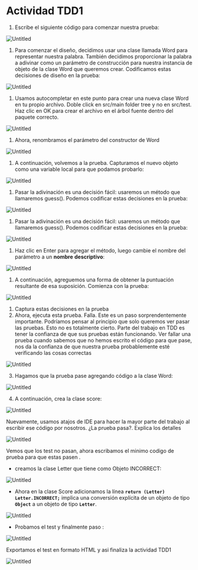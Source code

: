 # Actividad TDD1

1. Escribe el siguiente código para comenzar nuestra prueba:

![Untitled](Images/Untitled.png)

1. Para comenzar el diseño, decidimos usar una clase llamada Word para representar nuestra
   palabra. También decidimos proporcionar la palabra a adivinar como un parámetro de construcción
   para nuestra instancia de objeto de la clase Word que queremos crear. Codificamos estas decisiones
   de diseño en la prueba:

![Untitled](Images/Untitled%201.png)

1. Usamos autocompletar en este punto para crear una nueva clase Word en tu propio archivo.
   Doble click en src/main folder tree y no en src/test. Haz clic en OK para crear el archivo en el árbol
   fuente dentro del paquete correcto.

![Untitled](Images/Untitled%202.png)

1. Ahora, renombramos el parámetro del constructor de Word

![Untitled](Images/Untitled%203.png)

1. A continuación, volvemos a la prueba. Capturamos el nuevo objeto como una variable local para
   que podamos probarlo:

![Untitled](Images/Untitled%204.png)

1. Pasar la adivinación es una decisión fácil: usaremos un método que llamaremos guess(). Podemos
   codificar estas decisiones en la prueba:

![Untitled](Images/Untitled%205.png)

1. Pasar la adivinación es una decisión fácil: usaremos un método que llamaremos guess(). Podemos
   codificar estas decisiones en la prueba:

![Untitled](Images/Untitled%206.png)

1. Haz clic en Enter para agregar el método, luego cambie el nombre del parámetro a un **nombre**
   **descriptivo**:

![Untitled](Images/Untitled%207.png)

1. A continuación, agreguemos una forma de obtener la puntuación resultante de esa suposición.
   Comienza con la prueba:

![Untitled](Images/Untitled%208.png)

1.  Captura estas decisiones en la prueba
2. Ahora, ejecuta esta prueba. Falla. Este es un paso sorprendentemente importante. Podríamos
   pensar al principio que solo queremos ver pasar las pruebas. Esto no es totalmente cierto. Parte del trabajo en TDD es tener la confianza de que sus pruebas están funcionando. Ver fallar una prueba cuando sabemos que no hemos escrito el código para que pase, nos da la confianza de que nuestra prueba probablemente esté verificando las cosas correctas

![Untitled](Images/Untitled%209.png)

3. Hagamos que la prueba pase agregando código a la clase Word:

![Untitled](Images/Untitled%2010.png)

4. A continuación, crea la clase score:

![Untitled](Images/Untitled%2011.png)

Nuevamente, usamos atajos de IDE para hacer la mayor parte del trabajo al escribir ese código por
nosotros. ¿La prueba pasa?. Explica los detalles

![Untitled](Images/Untitled%2012.png)

Vemos que los  test no pasan, ahora escribamos el minimo codigo de prueba para que estas pasen .

- creamos la clase Letter  que tiene como Objeto INCORRECT:

![Untitled](Images/Untitled%2013.png)

- Ahora en la clase Score adicionamos la línea **`return (Letter) Letter.INCORRECT;`** implica una conversión explícita de un objeto de tipo **`Object`** a un objeto de tipo **`Letter`**.

![Untitled](Images/Untitled%2014.png)

- Probamos el test y finalmente paso :

![Untitled](Images/Untitled%2015.png)

Exportamos el test en formato HTML y asi finaliza la actividad TDD1

![Untitled](Images/Untitled%2016.png)